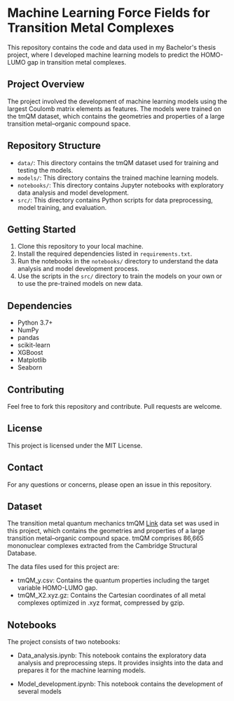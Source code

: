 # Machine Learning Force Fields for Transition Metal Complexes

This repository contains the code and data used in my Bachelor's thesis project, where I developed machine learning models to predict the HOMO-LUMO gap in transition metal complexes.

## Project Overview

The project involved the development of machine learning models using the largest Coulomb matrix elements as features. The models were trained on the tmQM dataset, which contains the geometries and properties of a large transition metal–organic compound space.


## Repository Structure

- `data/`: This directory contains the tmQM dataset used for training and testing the models.
- `models/`: This directory contains the trained machine learning models.
- `notebooks/`: This directory contains Jupyter notebooks with exploratory data analysis and model development.
- `src/`: This directory contains Python scripts for data preprocessing, model training, and evaluation.

## Getting Started

1. Clone this repository to your local machine.
2. Install the required dependencies listed in `requirements.txt`.
3. Run the notebooks in the `notebooks/` directory to understand the data analysis and model development process.
4. Use the scripts in the `src/` directory to train the models on your own or to use the pre-trained models on new data.

## Dependencies

- Python 3.7+
- NumPy
- pandas
- scikit-learn
- XGBoost
- Matplotlib
- Seaborn

## Contributing

Feel free to fork this repository and contribute. Pull requests are welcome.

## License

This project is licensed under the MIT License.

## Contact

For any questions or concerns, please open an issue in this repository.

## Dataset

The transition metal quantum mechanics tmQM [Link](https://github.com/bbskjelstad/tmqm) data set was used in this project, which contains the geometries and properties of a large transition metal–organic compound space. tmQM comprises 86,665 mononuclear complexes extracted from the Cambridge Structural Database.

The data files used for this project are:
- tmQM_y.csv: Contains the quantum properties including the target variable HOMO-LUMO gap.
- tmQM_X2.xyz.gz: Contains the Cartesian coordinates of all metal complexes optimized in .xyz format, compressed by gzip.

## Notebooks

The project consists of two notebooks:

- Data_analysis.ipynb: This notebook contains the exploratory data analysis and preprocessing steps. It provides insights into the data and prepares it for the machine learning models.

- Model_development.ipynb: This notebook contains the development of several models
